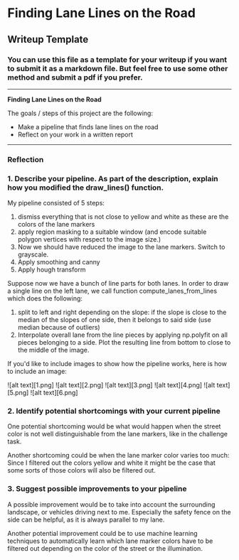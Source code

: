 # **Finding Lane Lines on the Road** 

## Writeup Template

### You can use this file as a template for your writeup if you want to submit it as a markdown file. But feel free to use some other method and submit a pdf if you prefer.

---

**Finding Lane Lines on the Road**

The goals / steps of this project are the following:
* Make a pipeline that finds lane lines on the road
* Reflect on your work in a written report


[//]: # (Image References)

[image1]: ./examples/grayscale.jpg "Grayscale"

---

### Reflection

### 1. Describe your pipeline. As part of the description, explain how you modified the draw_lines() function.

My pipeline consisted of 5 steps: 
1. dismiss everything that is not close to yellow and white as these are the colors of the lane markers
2. apply region masking to a suitable window (and encode suitable polygon vertices with respect to the image size.)
3. Now we should have reduced the image to the lane markers. Switch to grayscale.
4. Apply smoothing and canny
5. Apply hough transform

Suppose now we have a bunch of line parts for both lanes. In order to draw a single line on the left lane, we call function compute_lanes_from_lines which does the following:
1. split to left and right depending on the slope: if the slope is close to the median of the slopes of one side, then it belongs to said side (use median because of outliers)
2. Interpolate overall lane from the line pieces by applying np.polyfit on all pieces belonging to a side. Plot the resulting line from bottom to close to the middle of the image.

If you'd like to include images to show how the pipeline works, here is how to include an image: 

![alt text][1.png]
![alt text][2.png]
![alt text][3.png]
![alt text][4.png]
![alt text][5.png]
![alt text][6.png]


### 2. Identify potential shortcomings with your current pipeline


One potential shortcoming would be what would happen when the street color is not well distinguishable from the lane markers, like in the challenge task.

Another shortcoming could be when the lane marker color varies too much: Since I filtered out the colors yellow and white it might be the case that some sorts of those colors will also be filtered out.


### 3. Suggest possible improvements to your pipeline

A possible improvement would be to take into account the surrounding landscape, or vehicles driving next to me. Especially the safety fence on the side can be helpful, as it is always parallel to my lane.

Another potential improvement could be to use machine learning techniques to automatically learn which lane marker colors have to be filtered out depending on the color of the street or the illumination.
